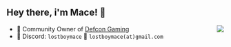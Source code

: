 ## Hey there, i'm Mace! 🎩

<a href="https://github.com/lostboymace"><img align="right" src="https://komarev.com/ghpvc/?username=lostboymace"/></a>

- 👑 Community Owner of [Defcon Gaming](https://github.com/defcon-gaming)
- 💬 Discord: `lostboymace` :email: `lostboymace(at)gmail.com`
